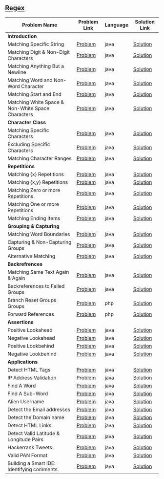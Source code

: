 ## [Regex](https://www.hackerrank.com/domains/regex)

|Problem Name|Problem Link|Language|Solution Link|
---|---|---|---
**Introduction**|||
|Matching Specific String|[Problem](https://www.hackerrank.com/challenges/matching-specific-string/problem)|java|[Solution](./Introduction/MatchingSpecificString.java)|
|Matching Digit & Non-Digit Characters|[Problem](https://www.hackerrank.com/challenges/matching-digits-non-digit-character)|java|[Solution](./Introduction/MatchingDigitsNonDigitChar.java)|
|Matching Anything But a Newline|[Problem](https://www.hackerrank.com/challenges/matching-anything-but-new-line)|java|[Solution](./Introduction/MatchingAnythingButANewline.java)|
|Matching Word and Non-Word Character|[Problem](https://www.hackerrank.com/challenges/matching-word-non-word/problem)|java|[Solution](./Introduction/MatchingWordNonWordChar.java)|
|Matching Start and End|[Problem](https://www.hackerrank.com/challenges/matching-start-end/problem)|java|[Solution](./Introduction/MatchingStartEnd.java)|
|Matching White Space & Non-White Space Characters|[Problem](https://www.hackerrank.com/challenges/matching-whitespace-non-whitespace-character/problem)|java|[Solution](./Introduction/MatchingDigitsNonDigitChar.java)|
**Character Class**|||
|Matching Specific Characters|[Problem](https://www.hackerrank.com/challenges/matching-specific-characters/problem)|java|[Solution](./Character%20Class/MatchingSpecificChar.java)|
|Excluding Specific Characters|[Problem](https://www.hackerrank.com/challenges/excluding-specific-characters/problem)|java|[Solution](./Character%20Class/ExcludingSpecificChar.java)|
|Matching Character Ranges|[Problem](https://www.hackerrank.com/challenges/matching-range-of-characters/problem)|java|[Solution](./Character%20Class/MatchingCharRanges.java)|
**Repetitions**|||
|Matching {x} Repetitions|[Problem](https://www.hackerrank.com/challenges/matching-x-repetitions/problem)|java|[Solution](./Repetitions/MatchingXReps.java)|
|Matching {x,y} Repetitions|[Problem](https://www.hackerrank.com/challenges/matching-x-y-repetitions/problem)|java|[Solution](./Repetitions/MatchingXYReps.java)|
|Matching Zero or more Repetitions|[Problem](https://www.hackerrank.com/challenges/matching-zero-or-more-repetitions/problem)|java|[Solution](./Repetitions/MatchingZeroOrMoreReps.java)|
|Matching One or more Repetitions|[Problem](https://www.hackerrank.com/challenges/matching-one-or-more-repititions/problem)|java|[Solution](./Repetitions/MatchingOneOrMoreReps.java)|
|Matching Ending Items|[Problem](https://www.hackerrank.com/challenges/matching-ending-items/problem)|java|[Solution](./Repetitions/MatchingEndingItems.java)|
**Grouping & Capturing**|||
|Matching Word Boundaries|[Problem](https://www.hackerrank.com/challenges/matching-word-boundaries/problem)|java|[Solution](./Grouping%20&%20Capturing/MatchingWordBound.java)|
|Capturing & Non-Capturing Groups|[Problem](https://www.hackerrank.com/challenges/capturing-non-capturing-groups/problem)|java|[Solution](./Grouping%20&%20Capturing/Capturing-Non-CapturingGroups.java)|
|Alternative Matching|[Problem](https://www.hackerrank.com/challenges/alternative-matching/problem)|java|[Solution](./Grouping%20&%20Capturing/AlternativeMatch.java)|
**Backrefrences**|||
|Matching Same Text Again & Again|[Problem](https://www.hackerrank.com/challenges/matching-same-text-again-again/problem)|java|[Solution](./Backrefrences/MatchingSameText.java)|
|Backreferences to Failed Groups|[Problem](https://www.hackerrank.com/challenges/backreferences-to-failed-groups/problem)|java|[Solution](./Backrefrences/BackrefToFailedGrps.java)|
|Branch Reset Groups Groups|[Problem](https://www.hackerrank.com/challenges/branch-reset-groups/problem)|php|[Solution](./Backrefrences/BranchResetGrps.php)|
|Forward References|[Problem](https://www.hackerrank.com/challenges/forward-references/problem)|php|[Solution](./Backrefrences/ForwardRefs.php)|
**Assertions**|||
|Positive Lookahead|[Problem](https://hackerrank.com/challenges/positive-lookahead/problem)|java|[Solution](./Assertions/PositiveLookahead.java)|
|Negative Lookahead|[Problem](https://hackerrank.com/challenges/negative-lookahead/problem)|java|[Solution](./Assertions/NegativeLookahead.java)|
|Positive Lookbehind|[Problem](https://hackerrank.com/challenges/positive-lookbehind/problem)|java|[Solution](./Assertions/PositiveLookbehind.java)|
|Negative Lookbehind|[Problem](https://www.hackerrank.com/challenges/negative-lookbehind/problem)|java|[Solution](./Assertions/NegativeLookitbehind.java)|
**Applications**|||
|Detect HTML Tags|[Problem](https://www.hackerrank.com/challenges/detect-html-tags)|java|[Solution](./Applications/DetectHTMLTags.java)|
|IP Address Validation|[Problem](https://www.hackerrank.com/challenges/ip-address-validation)|java|[Solution](./Applications/IPAddressValidation.java)|
|Find A Word|[Problem](https://www.hackerrank.com/challenges/find-a-word/problem)|java|[Solution](./Applications/FindAWord.java)|
|Find A Sub-Word|[Problem](https://www.hackerrank.com/challenges/find-substring/problem)|java|[Solution](./Applications/FindASubWord.java)|
|Alien Username|[Problem](https://www.hackerrank.com/challenges/alien-username/problem)|java|[Solution](./Applications/AlienUsername.java)|
|Detect the Email addresses|[Problem](https://www.hackerrank.com/challenges/detect-the-email-addresses/problem)|java|[Solution](./Applications/DetectEmail.java)|
|Detect the Domain name|[Problem](https://www.hackerrank.com/challenges/detect-the-domain-name)|java|[Solution](./Applications/DetectEmail.java)|
|Detect HTML Links|[Problem](https://www.hackerrank.com/challenges/detect-html-links)|java|[Solution](./Applications/DetectHTMLLinks.java)|
|Detect Valid Latitude & Longitude Pairs|[Problem](https://www.hackerrank.com/challenges/detecting-valid-latitude-and-longitude/problem)|java|[Solution](./Applications/DetectLatLon.java)|
|Hackerrank Tweets|[Problem](https://www.hackerrank.com/challenges/hackerrank-tweets/problem)|java|[Solution](./Applications/HackerrankTweets.java)|
|Valid PAN Format|[Problem](https://www.hackerrank.com/challenges/valid-pan-format/problem)|java|[Solution](./Applications/ValidPANFormat.java)|
|Building a Smart IDE: Identifying comments|[Problem](https://www.hackerrank.com/challenges/ide-identifying-comments)|java|[Solution](./Applications/IDEComments.java)|
